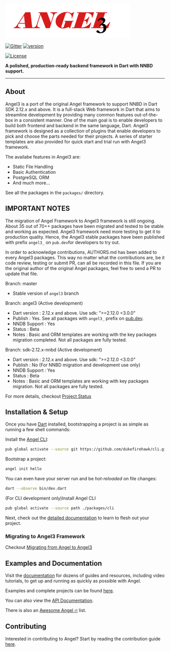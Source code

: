 [![The Angel Framework](./logo3.png)](https://angel-dart.dev)

[![Gitter](https://img.shields.io/gitter/room/nwjs/nw.js.svg)](https://gitter.im/angel_dart/discussion)
[![version](https://img.shields.io/badge/pub-v4.0.0-brightgreen)](https://pub.dartlang.org/packages/framework)

[![License](https://img.shields.io/github/license/dukefirehawk/angel)](https://github.com/dukefirehawk/angel/LICENSE)


**A polished, production-ready backend framework in Dart with NNBD support.**

-----
## About
Angel3 is a port of the original Angel framework to support NNBD in Dart SDK 2.12.x and above.
It is a full-stack Web framework in Dart that aims to streamline development by providing many common features out-of-the-box in a consistent manner. One of the main goal is to enable developers to build both frontend
and backend in the same language, Dart. Angel3 framework is designed as a collection of plugins that enable developers to pick and choose the parts needed for their projects. A series of starter templates are also provided for quick start and trial run with Angel3 framework.  

The availabe features in Angel3 are:
* Static File Handling
* Basic Authentication
* PostgreSQL ORM
* And much more...

See all the packages in the `packages/` directory.

## IMPORTANT NOTES
The migration of Angel Framework to Angel3 framework is still ongoing. About 35 out of 70++ packages have been migrated and tested to be stable and working as expected. Angel3 framework need more testing to get it to production quality. Hence, the Angel3 stable packages have been published with prefix `angel3_` on `pub.dev`for developers to try out.

In order to acknowledge contributions, AUTHORS.md has been added to every Angel3 packages. This way no matter what the contributions are, be it code review, testing or submit PR, can all be recorded in this file. If you are the original author of the original Angel packages, feel free to send a PR to update that file.


Branch: master
- Stable version of `angel3` branch

Branch: angel3 (Active development)
- Dart version : 2.12.x and above. Use sdk: ">=2.12.0 <3.0.0"
- Publish      : Yes. See all packages with `angel3_` prefix on [pub.dev](https://pub.dev/publishers/dukefirehawk.com/packages).
- NNDB Support : Yes
- Status       : Beta
- Notes        : Basic and ORM templates are working with the key packages migration completed. Not all packages are fully tested.

Branch: sdk-2.12.x-nnbd (Active development)
- Dart version : 2.12.x and above. Use sdk: ">=2.12.0 <3.0.0"
- Publish      : No (For NNBD migration and development use only)
- NNDB Support : Yes
- Status       : Beta
- Notes        : Basic and ORM templates are working with key packages migration. Not all packages are fully tested.

For more details, checkout [Project Status](https://github.com/dukefirehawk/angel/wiki/Project-Status)

## Installation & Setup

Once you have [Dart](https://www.dartlang.org/) installed, bootstrapping a project is as simple as running a few shell commands:

Install the [Angel CLI](https://github.com/dukefirehawk/cli):

```bash
pub global activate --source git https://github.com/dukefirehawk/cli.git
```

Bootstrap a project:

```bash
angel init hello
```

You can even have your server run and be *hot-reloaded* on file changes:

```bash
dart --observe bin/dev.dart
```

(For CLI development only)Install Angel CLI

```bash
pub global activate --source path ./packages/cli
```

Next, check out the [detailed documentation](https://docs.angel-dart.dev/v/2.x) to learn to flesh out your project.

### Migrating to Angel3 Framework

Checkout [Migrating from Angel to Angel3](https://github.com/dukefirehawk/angel/wiki/Migrating-from-Angel-to-Angel3)

## Examples and Documentation
Visit the [documentation](https://docs.angel-dart.dev/v/2.x)
for dozens of guides and resources, including video tutorials,
to get up and running as quickly as possible with Angel.

Examples and complete projects can be found
[here](https://github.com/angel-dart/examples-v2).


You can also view the [API Documentation](http://www.dartdocs.org/documentation/angel_framework/latest).

There is also an [Awesome Angel :fire:](https://github.com/angel-dart/awesome-angel) list.

## Contributing
Interested in contributing to Angel? Start by reading the contribution guide [here](CONTRIBUTING.md).
